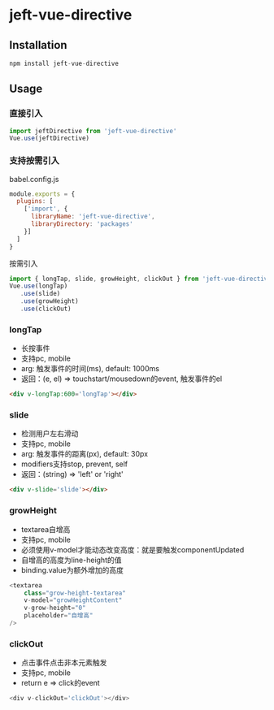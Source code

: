 # jeft-vue-directive

## Installation

``` js
npm install jeft-vue-directive
```

## Usage

### 直接引入

``` js
import jeftDirective from 'jeft-vue-directive'
Vue.use(jeftDirective)
```

### 支持按需引入

babel.config.js

``` js
module.exports = {
  plugins: [
    ['import', {
      libraryName: 'jeft-vue-directive',
      libraryDirectory: 'packages'
    }]
  ]
}
```

按需引入

``` js
import { longTap, slide, growHeight, clickOut } from 'jeft-vue-directive'
Vue.use(longTap)
   .use(slide)
   .use(growHeight)
   .use(clickOut)
```

### longTap

- 长按事件
- 支持pc, mobile
- arg: 触发事件的时间(ms), default: 1000ms
- 返回：(e, el) => touchstart/mousedown的event, 触发事件的el

``` html
<div v-longTap:600='longTap'></div>
```

### slide

- 检测用户左右滑动
- 支持pc, mobile
- arg: 触发事件的距离(px), default: 30px
- modifiers支持stop, prevent, self
- 返回：(string) => 'left' or 'right'

``` html
<div v-slide='slide'></div>
```

### growHeight

- textarea自增高
- 支持pc, mobile
- 必须使用v-model才能动态改变高度：就是要触发componentUpdated
- 自增高的高度为line-height的值
- binding.value为额外增加的高度

``` js
<textarea
    class="grow-height-textarea"
    v-model="growHeightContent"
    v-grow-height="0"
    placeholder="自增高"
/>
```

### clickOut

- 点击事件点击非本元素触发
- 支持pc, mobile
- return e => click的event

``` js
<div v-clickOut='clickOut'></div>
```
